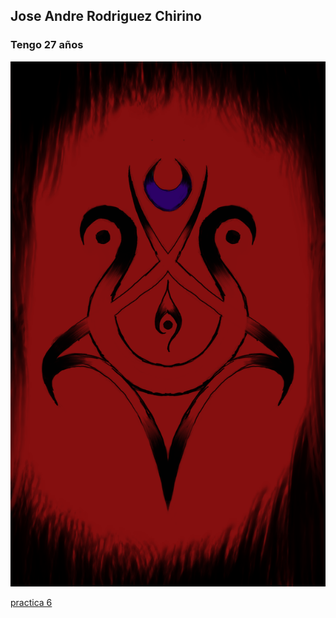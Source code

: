 ## Jose Andre Rodriguez Chirino

### Tengo 27 años

![me?](/docs/imgs/Immanis.png)

[practica 6](https://sholenzk.github.io/Practica4/Practica6/index.html)

